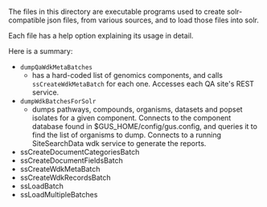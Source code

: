 The files in this directory are executable programs used to create solr-compatible json files, from various sources, and to load those files into solr. 

Each file has a help option explaining its usage in detail.

Here is a summary:
* `dumpQaWdkMetaBatches`
  * has a hard-coded list of genomics components, and calls `ssCreateWdkMetaBatch` for each one.  Accesses each QA site's REST service.
* `dumpWdkBatchesForSolr`
  * dumps pathways, compounds, organisms, datasets and popset isolates for a given component.  Connects to the component database found in $GUS_HOME/config/gus.config, and queries it to find the list of organisms to dump.  Connects to a running SiteSearchData wdk service to generate the reports.
* ssCreateDocumentCategoriesBatch
* ssCreateDocumentFieldsBatch
* ssCreateWdkMetaBatch
* ssCreateWdkRecordsBatch
* ssLoadBatch
* ssLoadMultipleBatches
